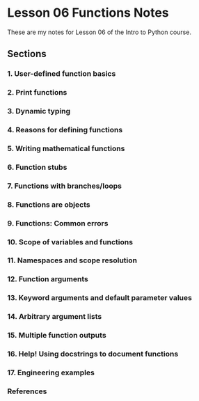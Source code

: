 # Lesson 06 Functions Notes

These are my notes for Lesson 06 of the Intro to Python course.

## Sections

### 1. User-defined function basics


### 2. Print functions


### 3. Dynamic typing


### 4. Reasons for defining functions


### 5. Writing mathematical functions


### 6. Function stubs


### 7. Functions with branches/loops


### 8. Functions are objects


### 9. Functions: Common errors


### 10. Scope of variables and functions


### 11. Namespaces and scope resolution


### 12. Function arguments


### 13. Keyword arguments and default parameter values


### 14. Arbitrary argument lists


### 15. Multiple function outputs


### 16. Help! Using docstrings to document functions


### 17. Engineering examples


### References
